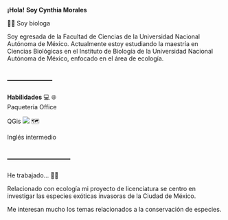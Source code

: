 **¡Hola!**  **Soy Cynthia Morales**  

🦉🌳 Soy biologa

Soy egresada de la Facultad de Ciencias de la Universidad Nacional Autónoma de México. 
Actualmente estoy estudiando la maestría en Ciencias Biológicas en el Instituto de Biología de la Universidad Nacional Autónoma de México, enfocado en el área de ecología.

## —————

**Habilidades** 💻 🌐\
Paqueteria Office

QGis ![](https://share.google/images/WzdHOYz3Ng5BqFaOI) 🗺️

Inglés intermedio

## ———————

He trabajado... 🧑‍💼

Relacionado con ecología mi proyecto de licenciatura se centro en investigar las especies exóticas invasoras de la Ciudad de México.

Me interesan mucho los temas relacionados a la conservación de especies.




<!--
**cynthiamorales-max/cynthiamorales-max** is a ✨ _special_ ✨ repository because its `README.md` (this file) appears on your GitHub profile.

Here are some ideas to get you started:

- 🔭 I’m currently working on ...
- 🌱 I’m currently learning ...
- 👯 I’m looking to collaborate on ...
- 🤔 I’m looking for help with ...
- 💬 Ask me about ...
- 📫 How to reach me: ...
- 😄 Pronouns: ...
- ⚡ Fun fact: ...
-->
